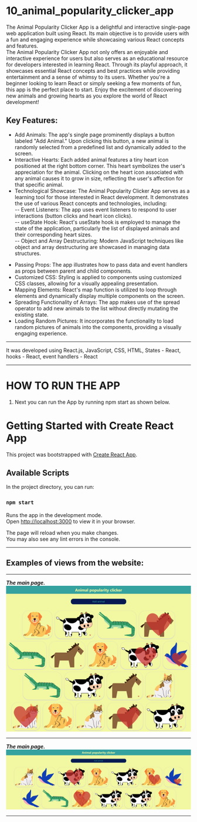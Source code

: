# 10_animal_popularity_clicker_app</br>
The Animal Popularity Clicker App is a delightful and interactive single-page web application built using React. Its main objective is to provide users with a fun and engaging experience while showcasing various React concepts and features.</br>
The Animal Popularity Clicker App not only offers an enjoyable and interactive experience for users but also serves as an educational resource for developers interested in learning React. Through its playful approach, it showcases essential React concepts and best practices while providing entertainment and a sense of whimsy to its users. Whether you're a beginner looking to learn React or simply seeking a few moments of fun, this app is the perfect place to start. Enjoy the excitement of discovering new animals and growing hearts as you explore the world of React development!</br>


## Key Features:</br>
- Add Animals: The app's single page prominently displays a button labeled "Add Animal." Upon clicking this button, a new animal is randomly selected from a predefined list and dynamically added to the screen.</br>
- Interactive Hearts: Each added animal features a tiny heart icon positioned at the right bottom corner. This heart symbolizes the user's appreciation for the animal. Clicking on the heart icon associated with any animal causes it to grow in size, reflecting the user's affection for that specific animal.</br>
- Technological Showcase: The Animal Popularity Clicker App serves as a learning tool for those interested in React development. It demonstrates the use of various React concepts and technologies, including:</br>
-- Event Listeners: The app uses event listeners to respond to user interactions (button clicks and heart icon clicks).</br>
-- useState Hook: React's useState hook is employed to manage the state of the application, particularly the list of displayed animals and their corresponding heart sizes.</br>
-- Object and Array Destructuring: Modern JavaScript techniques like object and array destructuring are showcased in managing data structures.</br>
* Passing Props: The app illustrates how to pass data and event handlers as props between parent and child components.</br>
* Customized CSS: Styling is applied to components using customized CSS classes, allowing for a visually appealing presentation.</br>
* Mapping Elements: React's map function is utilized to loop through elements and dynamically display multiple components on the screen.</br>
* Spreading Functionality of Arrays: The app makes use of the spread operator to add new animals to the list without directly mutating the existing state.</br>
* Loading Random Pictures: It incorporates the functionality to load random pictures of animals into the components, providing a visually engaging experience.</br>


---


It was developed using React.js, JavaScript, CSS, HTML, States - React, hooks - React, event handlers - React</br>

---

# HOW TO RUN THE APP</br>

1. Next you can run the App by running npm start as shown below.

# Getting Started with Create React App

This project was bootstrapped with [Create React App](https://github.com/facebook/create-react-app).

## Available Scripts

In the project directory, you can run:

### `npm start`

Runs the app in the development mode.\
Open [http://localhost:3000](http://localhost:3000) to view it in your browser.

The page will reload when you make changes.\
You may also see any lint errors in the console.


---


## Examples of views from the website:</br>

---

***The main page.***</br>
![Screenshot](docs/img/01_image.png)</br>
 
---

***The main page.***</br>
![Screenshot](docs/img/02_image.png)</br>
 
---
